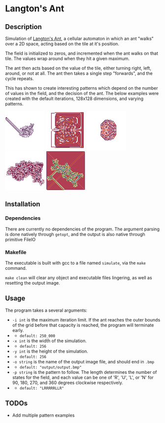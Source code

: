 # Langton's Ant

## Description

Simulation of [Langton's Ant](https://en.wikipedia.org/wiki/Langton%27s_ant), a cellular automaton in which
an ant "walks" over a 2D space, acting based on the tile at it's position.

The field is initialized to zeros, and incremented when the ant walks on that tile.
The values wrap around when they hit a given maximum.

The ant then acts based on the value of the tile, either turning right, left, around, or not at all.
The ant then takes a single step "forwards", and the cycle repeats.

This has shown to create interesting patterns which depend on the number of values in the field, and the decision of the ant.
The below examples were created with the default iterations, 128x128 dimensions, and varying patterns.

![RL](./output/example_1.bmp)
![RLLR](./output/example_2.bmp)
![RRLL](./output/example_3.bmp)
![RLR](./output/example_4.bmp)
![LRRRRRLLR (default pattern)](./output/example_5.bmp)





## Installation

### Dependencies

There are currently no dependencies of the program.
The argument parsing is done natively through `getopt`,
and the output is also native through primitive FileIO

### Makefile

The executable is built with gcc to a file named `simulate`, via the `make` command.

`make clean` will clear any object and executable files lingering, as well as resetting the output image.

## Usage

The program takes a several arguments:
- `-i int` is the maximum iteration limit. If the ant reaches the outer bounds of the grid before that capacity is reached, the program will terminate early.
- - `default: 250_000`
- `-x int` is the width of the simulation.
- - `default: 256`
- `-y int` is the height of the simulation. 
- - `default: 256`
- `-o string` is the name of the output image file, and should end in `.bmp`
- - `default: "output/output.bmp"`
- `-p string` is the pattern to follow. The length determines the number of states for the field, and each value can be one of 'R', 'U', 'L', or 'N' for 90, 180, 270, and 360 degrees clockwise respectively.
- - `default: "LRRRRRLLR"`

## TODOs

- Add multiple pattern examples

